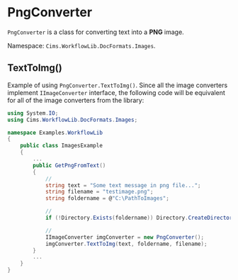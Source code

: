 # PngConverter

`PngConverter` is a class for converting text into a **PNG** image. 

Namespace: `Cims.WorkflowLib.DocFormats.Images`.

## TextToImg()

Example of using `PngConverter.TextToImg()`. 
Since all the image converters implement `IImageConverter` interface, the following code will be equivalent for all of the image converters from the library:

```C#
using System.IO;
using Cims.WorkflowLib.DocFormats.Images;

namespace Examples.WorkflowLib
{
    public class ImagesExample 
    {
        ...
        public GetPngFromText()
        {
            // 
            string text = "Some text message in png file...";
            string filename = "testimage.png";
            string foldername = @"C:\PathToImages";

            // 
            if (!Directory.Exists(foldername)) Directory.CreateDirectory(foldername);

            // 
            IImageConverter imgConverter = new PngConverter();
            imgConverter.TextToImg(text, foldername, filename);
        }
        ...
    }
}
```
